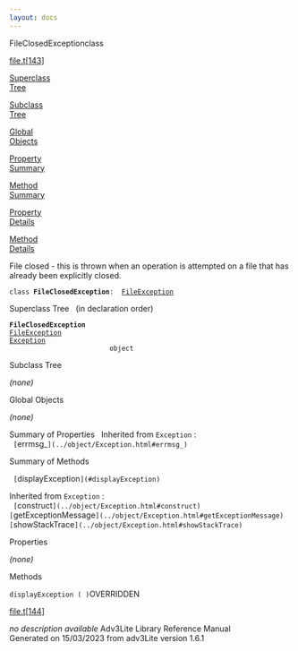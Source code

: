 ```yaml
---
layout: docs
---
```

<span class="title">FileClosedException</span><span class="type">class</span>

[file.t](../file/file.t.html)\[[143](../source/file.t.html#143)\]

[Superclass  
Tree](#_SuperClassTree_)

[Subclass  
Tree](#_SubClassTree_)

[Global  
Objects](#_ObjectSummary_)

[Property  
Summary](#_PropSummary_)

[Method  
Summary](#_MethodSummary_)

[Property  
Details](#_Properties_)

[Method  
Details](#_Methods_)



File closed - this is thrown when an operation is attempted on a file
that has already been explicitly closed.

`class `**`FileClosedException`**` :   `[`FileException`](../object/FileException.html)



<span id="_SuperClassTree_"></span>



<span class="hdln">Superclass Tree</span>   (in declaration order)



**`FileClosedException`**  
[`FileException`](../object/FileException.html)  
[`Exception`](../object/Exception.html)  
`                         object`  
<span id="_SubClassTree_"></span>



<span class="hdln">Subclass Tree</span>  



*(none)* <span id="_ObjectSummary_"></span>



<span class="hdln">Global Objects</span>  



*(none)* <span id="_PropSummary_"></span>



<span class="hdln">Summary of Properties</span>  
Inherited from `Exception` :  
` [`errmsg_`](../object/Exception.html#errmsg_)  `

<span id="_MethodSummary_"></span>



<span class="hdln">Summary of Methods</span>  



` [`displayException`](#displayException)  `



Inherited from `Exception` :  
` [`construct`](../object/Exception.html#construct)  [`getExceptionMessage`](../object/Exception.html#getExceptionMessage)  [`showStackTrace`](../object/Exception.html#showStackTrace)  `

<span id="_Properties_"></span>



<span class="hdln">Properties</span>  



*(none)* <span id="_Methods_"></span>



<span class="hdln">Methods</span>  



<span id="displayException"></span>

`displayException ( )`<span class="rem">OVERRIDDEN</span>

[file.t](../file/file.t.html)\[[144](../source/file.t.html#144)\]



*no description available*
Adv3Lite Library Reference Manual  
Generated on 15/03/2023 from adv3Lite version 1.6.1


